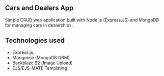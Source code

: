 ## Cars and Dealers App

Simple CRUD web application built with Node.js (Express.JS) and MongoDB for managing cars in dealerships.

## Technologies used

- Express.js
- Mongoose (MongoDB ORM)
- Backblaze B2 (Image Upload)
- EJS/EJS-MATE Templating

